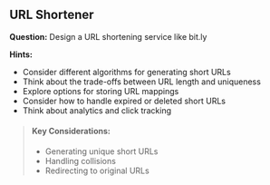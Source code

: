 
## URL Shortener

**Question:** Design a URL shortening service like bit.ly

**Hints:**
- Consider different algorithms for generating short URLs
- Think about the trade-offs between URL length and uniqueness
- Explore options for storing URL mappings
- Consider how to handle expired or deleted short URLs
- Think about analytics and click tracking

> #### Key Considerations:
> - Generating unique short URLs
> - Handling collisions
> - Redirecting to original URLs
